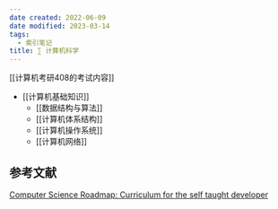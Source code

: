 ```yaml
---
date created: 2022-06-09
date modified: 2023-03-14
tags:
  - 索引笔记
title: ∑ 计算机科学
---
```


[[计算机考研408的考试内容]]

- [[计算机基础知识]]
	- [[数据结构与算法]]
	- [[计算机体系结构]]
	- [[计算机操作系统]]
	- [[计算机网络]]

## 参考文献

[Computer Science Roadmap: Curriculum for the self taught developer](https://roadmap.sh/computer-science)
